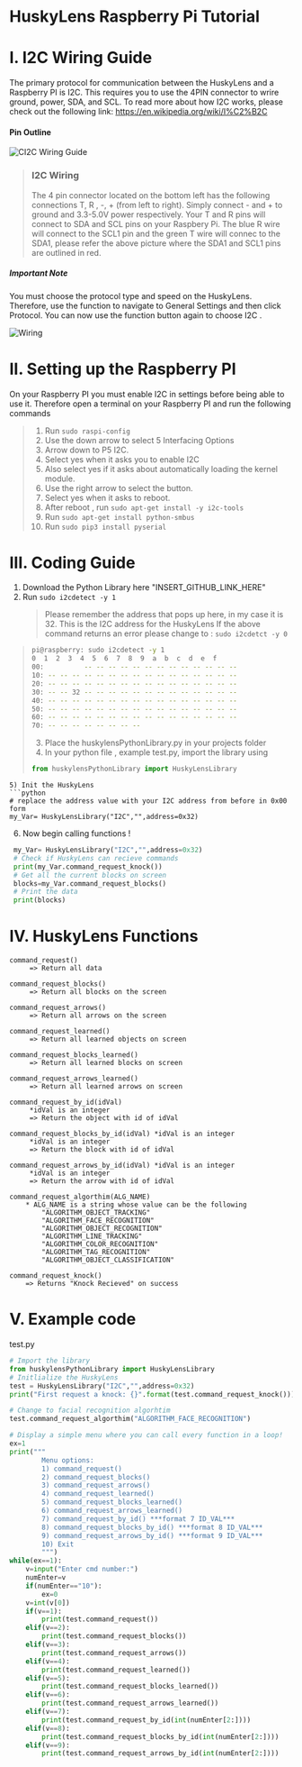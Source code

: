 
# HuskyLens Raspberry Pi Tutorial


# I. I2C Wiring Guide 

The primary protocol for communication between the HuskyLens and a Raspberry PI is I2C. This requires you to use the 4PIN connector to wrire ground, power, SDA, and SCL. To read more about how I2C works, please check out the following link:  https://en.wikipedia.org/wiki/I%C2%B2C

#### Pin Outline

![CI2C Wiring Guide ](http://www.raspberrypirobotics.com/wp-content/uploads/2018/01/Raspberry-pi-I2C-pins.png)

> ### I2C Wiring
>
> The 4 pin connector located on the bottom left has the following connections T, R , -, + (from left to right). Simply connect - and + to ground and 3.3-5.0V power respectively. Your T and R pins will connect to SDA and SCL pins on your Raspbery Pi. The blue R wire will connect to the SCL1 pin and the green T wire will connec to the SDA1, please refer the above picture where the SDA1 and SCL1 pins are outlined in red. 

##### Important Note

You must choose the protocol type and speed on the HuskyLens. Therefore, use the function to navigate to General Settings and then click Protocol. You can now use the function button again to choose I2C .

![Wiring](https://i.ibb.co/YydCcV4/101583380990-pic.jpg)

# II. Setting up the Raspberry PI 

On your Raspberry PI you must enable I2C in settings before being able to use it. Therefore open a terminal on your Raspberry PI and run the following commands

> 1) Run ```sudo raspi-config```
> 2) Use the down arrow to select 5 Interfacing Options
> 3) Arrow down to P5 I2C.
> 4) Select yes when it asks you to enable I2C
> 5) Also select yes if it asks about automatically loading the kernel module.
> 6) Use the right arrow to select the <Finish> button.
> 7) Select yes when it asks to reboot.
> 8) After reboot , run ```sudo apt-get install -y i2c-tools```
> 9) Run ```sudo apt-get install python-smbus```
> 10) Run ```sudo pip3 install pyserial```

# III. Coding Guide 

1) Download the Python Library here "INSERT_GITHUB_LINK_HERE"
2) Run ```sudo i2cdetect -y 1``` 
    > Please remember the address that pops up here, in my case it is 32. This is the I2C address for the HuskyLens
    If the above command returns an error please change to : ```sudo i2cdetct -y 0```

>```sh
>pi@raspberry: sudo i2cdetect -y 1
>0  1  2  3  4  5  6  7  8  9  a  b  c  d  e  f
>00:          -- -- -- -- -- -- -- -- -- -- -- -- --
>10: -- -- -- -- -- -- -- -- -- -- -- -- -- -- -- --
>20: -- -- -- -- -- -- -- -- -- -- -- -- -- -- -- --
>30: -- -- 32 -- -- -- -- -- -- -- -- -- -- -- -- --
>40: -- -- -- -- -- -- -- -- -- -- -- -- -- -- -- --
>50: -- -- -- -- -- -- -- -- -- -- -- -- -- -- -- --
>60: -- -- -- -- -- -- -- -- -- -- -- -- -- -- -- --
>70: -- -- -- -- -- -- -- --
>```
>
> 3) Place the huskylensPythonLibrary.py in your projects folder
> 4) In your python file , example test.py, import the library using
>
>```python 
> from huskylensPythonLibrary import HuskyLensLibrary
>```

 ```
 5) Init the HuskyLens 
 ```python
 # replace the address value with your I2C address from before in 0x00 form
 my_Var= HuskyLensLibrary("I2C","",address=0x32)
 ```

6) Now begin calling functions !

```python
 my_Var= HuskyLensLibrary("I2C","",address=0x32)
 # Check if HuskyLens can recieve commands
 print(my_Var.command_request_knock())
 # Get all the current blocks on screen
 blocks=my_Var.command_request_blocks()
 # Print the data
 print(blocks)
```

# IV. HuskyLens Functions

``` text
command_request()
     => Return all data 
     
command_request_blocks()
     => Return all blocks on the screen

command_request_arrows()
     => Return all arrows on the screen

command_request_learned()
     => Return all learned objects on screen

command_request_blocks_learned()
     => Return all learned blocks on screen

command_request_arrows_learned() 
     => Return all learned arrows on screen 

command_request_by_id(idVal)
     *idVal is an integer
     => Return the object with id of idVal

command_request_blocks_by_id(idVal) *idVal is an integer
     *idVal is an integer
     => Return the block with id of idVal

command_request_arrows_by_id(idVal) *idVal is an integer
     *idVal is an integer
     => Return the arrow with id of idVal

command_request_algorthim(ALG_NAME)
    * ALG_NAME is a string whose value can be the following
        "ALGORITHM_OBJECT_TRACKING"
        "ALGORITHM_FACE_RECOGNITION"
        "ALGORITHM_OBJECT_RECOGNITION"
        "ALGORITHM_LINE_TRACKING"
        "ALGORITHM_COLOR_RECOGNITION"
        "ALGORITHM_TAG_RECOGNITION"
        "ALGORITHM_OBJECT_CLASSIFICATION"

command_request_knock()
    => Returns "Knock Recieved" on success
```

# V. Example code

test.py

```python
# Import the library
from huskylensPythonLibrary import HuskyLensLibrary
# Initlialize the HuskyLens
test = HuskyLensLibrary("I2C","",address=0x32)
print("First request a knock: {}".format(test.command_request_knock()))

# Change to facial recognition algorhtim
test.command_request_algorthim("ALGORITHM_FACE_RECOGNITION")

# Display a simple menu where you can call every function in a loop!
ex=1
print("""
        Menu options:
        1) command_request()
        2) command_request_blocks()
        3) command_request_arrows()
        4) command_request_learned()
        5) command_request_blocks_learned()
        6) command_request_arrows_learned()
        7) command_request_by_id() ***format 7 ID_VAL***
        8) command_request_blocks_by_id() ***format 8 ID_VAL***
        9) command_request_arrows_by_id() ***format 9 ID_VAL***
        10) Exit
        """)
while(ex==1):
    v=input("Enter cmd number:")
    numEnter=v
    if(numEnter=="10"):
        ex=0
    v=int(v[0])
    if(v==1):
        print(test.command_request())
    elif(v==2):
        print(test.command_request_blocks())
    elif(v==3):
        print(test.command_request_arrows())
    elif(v==4):
        print(test.command_request_learned())
    elif(v==5):
        print(test.command_request_blocks_learned())
    elif(v==6):
        print(test.command_request_arrows_learned())
    elif(v==7):
        print(test.command_request_by_id(int(numEnter[2:])))
    elif(v==8):
        print(test.command_request_blocks_by_id(int(numEnter[2:])))
    elif(v==9):
        print(test.command_request_arrows_by_id(int(numEnter[2:])))
```


